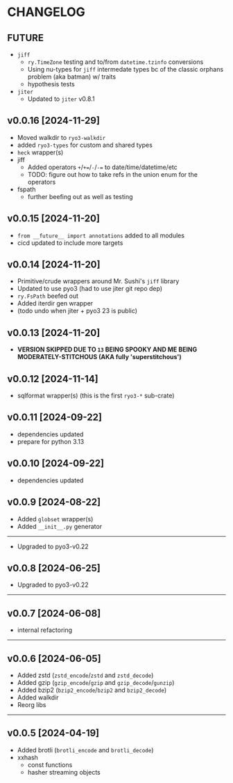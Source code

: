 # CHANGELOG

## FUTURE

- `jiff`
  - `ry.TimeZone` testing and to/from `datetime.tzinfo` conversions
  - Using nu-types for `jiff` intermedate types bc of the classic orphans problem (aka batman) w/ traits
  - hypothesis tests
- `jiter`
  - Updated to `jiter` v0.8.1

## v0.0.16 [2024-11-29]

- Moved walkdir to `ryo3-walkdir`
- added `ryo3-types` for custom and shared types
- `heck` wrapper(s)
- jiff
  - Added operators `+`/`+=`/`-`/`-=` to date/time/datetime/etc
  - TODO: figure out how to take refs in the union enum for the operators
- fspath
  - further beefing out as well as testing

## v0.0.15 [2024-11-20]

- `from __future__ import annotations` added to all modules
- cicd updated to include more targets

## v0.0.14 [2024-11-20]

- Primitive/crude wrappers around Mr. Sushi's `jiff` library
- Updated to use pyo3 (had to use jiter git repo dep)
- `ry.FsPath` beefed out
- Added iterdir gen wrapper
- (todo undo when jiter + pyo3 23 is public)

## v0.0.13 [2024-11-20]

- **VERSION SKIPPED DUE TO `13` BEING SPOOKY AND ME BEING MODERATELY-STITCHOUS (AKA fully 'superstitchous')**

## v0.0.12 [2024-11-14]

- sqlformat wrapper(s) (this is the first `ryo3-*` sub-crate)

## v0.0.11 [2024-09-22]

- dependencies updated
- prepare for python 3.13

## v0.0.10 [2024-09-22]

- dependencies updated

## v0.0.9 [2024-08-22]

- Added `globset` wrapper(s)
- Added `__init__.py` generator

---

- Upgraded to pyo3-v0.22

## v0.0.8 [2024-06-25]

- Upgraded to pyo3-v0.22

---

## v0.0.7 [2024-06-08]

- internal refactoring

---

## v0.0.6 [2024-06-05]

- Added zstd (`zstd_encode`/`zstd` and `zstd_decode`)
- Added gzip (`gzip_encode`/`gzip` and `gzip_decode`/`gunzip`)
- Added bzip2 (`bzip2_encode`/`bzip2` and `bzip2_decode`)
- Added walkdir
- Reorg libs

---

## v0.0.5 [2024-04-19]

- Added brotli (`brotli_encode` and `brotli_decode`)
- xxhash
  - const functions
  - hasher streaming objects
